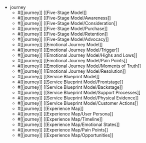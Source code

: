 - journey
  - #[[journey]]  [[Five-Stage Model]]
  - #[[journey]]  [[Five-Stage Model/Awareness]]
  - #[[journey]]  [[Five-Stage Model/Consideration]]
  - #[[journey]]  [[Five-Stage Model/Purchase]]
  - #[[journey]]  [[Five-Stage Model/Retention]]
  - #[[journey]]  [[Five-Stage Model/Advocacy]]
  - #[[journey]]  [[Emotional Journey Model]]
  - #[[journey]]  [[Emotional Journey Model/Trigger]]
  - #[[journey]]  [[Emotional Journey Model/Highs and Lows]]
  - #[[journey]]  [[Emotional Journey Model/Pain Points]]
  - #[[journey]]  [[Emotional Journey Model/Moments of Truth]]
  - #[[journey]]  [[Emotional Journey Model/Resolution]]
  - #[[journey]]  [[Service Blueprint Model]]
  - #[[journey]]  [[Service Blueprint Model/Frontstage]]
  - #[[journey]]  [[Service Blueprint Model/Backstage]]
  - #[[journey]]  [[Service Blueprint Model/Support Processes]]
  - #[[journey]]  [[Service Blueprint Model/Physical Evidence]]
  - #[[journey]]  [[Service Blueprint Model/Customer Actions]]
  - #[[journey]]  [[Experience Map]]
  - #[[journey]]  [[Experience Map/User Persona]]
  - #[[journey]]  [[Experience Map/Timeline]]
  - #[[journey]]  [[Experience Map/Emotional States]]
  - #[[journey]]  [[Experience Map/Pain Points]]
  - #[[journey]]  [[Experience Map/Opportunities]]

